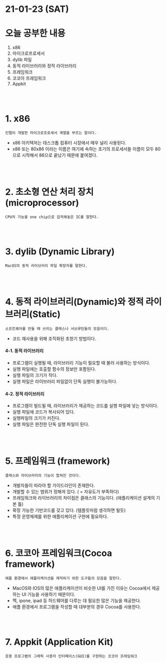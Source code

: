 # 21-01-23 (SAT)

# 오늘 공부한 내용

1. x86
2. 마이크로프로세서
3. dylib 파일
4. 동적 라이브러리와 정적 라이브러리
5. 프레임워크
6. 코코아 프레임워크
7. Appkit

<br><br>

# 1. x86

    인텔이 개발한 마이크로프로세서 계열을 부르는 말이다.

- x86 아키텍처는 데스크톱 컴퓨터 시장에서 매우 널리 사용된다.
- x86 또는 80x86 이라는 이름은 여기에 속하는 초기의 프로세서들 이름이 모두 80으로 시작해서 86으로 끝났기 때문에 붙여졌다.

<br><br>

# 2. 초소형 연산 처리 장치 (microprocessor)

    CPU의 기능을 one chip으로 집적해놓은 IC를 말한다.

<br><br>

# 3. dylib (Dynamic Library)

    MacOS의 동적 라이브러리 파일 확장자를 말한다.  

<br><br>

# 4. 동적 라이브러리(Dynamic)와 정적 라이브러리(Static)

    소프트웨어를 만들 때 쓰이는 클래스나 서브루틴들의 모음이다.

- 코드 재사용을 위해 조직화된 초창기 방법이다.

#### 4-1. 동적 라이브러리

- 프로그램이 실행될 때, 라이브러리 기능이 필요할 때 불러 사용하는 방식이다.
- 실행 파일에는 호출할 함수의 정보만 포함된다.
- 실행 파일의 크기가 작다.
- 실행 파일은 라이브러리 파일없이 단독 실행이 불가능하다.

#### 4-2. 정적 라이브러리

- 프로그램이 빌드될 때, 라이브러리가 제공하는 코드를 실행 파일에 넣는 방식이다.
- 실행 파일에 코드가 복사되어 있다.
- 실행파일의 크기가 커진다.
- 실행 파일은 완전한 단독 실행 파일이 된다.

<br><br>

# 5. 프레임워크 (framework)

    클래스와 라이브러리의 기능이 합쳐진 것이다.

- 개발자들이 따라야 할 가이드라인이 존재한다.
- 개발할 수 있는 범위가 정해져 있다. ( = 자유도가 부족하다)
- 프레임워크와 라이브러리의 차이점은 클래스의 기능이다. (애플리케이션 설계의 기본 틀)
- 확장 가능한 기반코드를 갖고 있다. (템플릿처럼 생각하면 될듯)
- 특정 운영체제를 위한 애플리케이션 구현에 필요하다.

<br><br>

# 6. 코코아 프레임워크(Cocoa framework)

    애플 환경에서 애플리케이션을 제작하기 위한 도구들의 모음을 말한다.

- MacOS와 IOS의 많은 애플리케이션이 비슷한 UI를 가진 이유는 Cocoa에서 제공하는 UI 기능을 사용하기 때문이다.
- 맥, ipone, ipad 등 하드웨어를 다루는 데 필요한 많은 기능을 제공한다.
- 애플 환경에서 프로그램을 작성할 때 대부분의 경우 Cocoa를 사용한다.

<br><br>

# 7. Appkit (Application Kit)

    응용 프로그램의 그래픽 사용자 인터페이스(GUI)를 구현하는 코코아 프레임워크  

<br><br>
